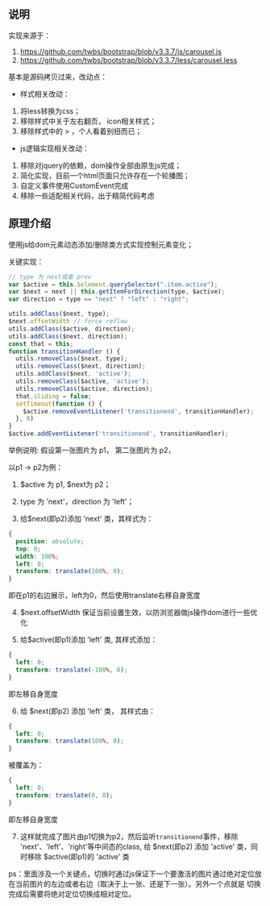 ## 说明
实现来源于：
1. https://github.com/twbs/bootstrap/blob/v3.3.7/js/carousel.js
2. https://github.com/twbs/bootstrap/blob/v3.3.7/less/carousel.less

基本是源码拷贝过来，改动点：

- 样式相关改动：
1. 将less转换为css；
2. 移除样式中关于左右翻页， icon相关样式；
3. 移除样式中的 > ，个人看着别扭而已；

- js逻辑实现相关改动：
1. 移除对jquery的依赖，dom操作全部由原生js完成；
2. 简化实现，目前一个html页面只允许存在一个轮播图；
3. 自定义事件使用CustomEvent完成
4. 移除一些适配相关代码，出于精简代码考虑


## 原理介绍
使用js给dom元素动态添加/删除类方式实现控制元素变化；

关键实现：
```js
// type 为 next或者 prev
var $active = this.$element.querySelector(".item.active");
var $next = next || this.getItemForDirection(type, $active);
var direction = type == "next" ? "left" : "right";

utils.addClass($next, type);
$next.offsetWidth // force reflow
utils.addClass($active, direction);
utils.addClass($next, direction);
const that = this;
function transitionHandler () {
  utils.removeClass($next, type);
  utils.removeClass($next, direction);
  utils.addClass($next, 'active');
  utils.removeClass($active, 'active');
  utils.removeClass($active, direction);
  that.sliding = false;
  setTimeout(function () {
    $active.removeEventListener('transitionend', transitionHandler);
  }, 0)
}
$active.addEventListener('transitionend', transitionHandler);
```

举例说明:
假设第一张图片为 p1， 第二张图片为 p2，

以p1 -> p2为例：

1. $active 为 p1, $next为 p2；

2. type 为 'next'，direction 为 'left'；

3. 给$next(即p2)添加 'next' 类，其样式为：
  ```css
  {
    position: absolute;
    top: 0;
    width: 100%;
    left: 0;
    transform: translate(100%, 0);
  }
  ```
  即在p1的右边展示，left为0，然后使用translate右移自身宽度
  
4. $next.offsetWidth 保证当前设置生效，以防浏览器做js操作dom进行一些优化

5. 给$active(即p1)添加 'left' 类, 其样式添加：
  ```css
  {
    left: 0;
    transform: translate(-100%, 0);
  }
  ```
  即左移自身宽度

6. 给 $next(即p2) 添加 'left' 类， 其样式由：
  ```css
  {
    left: 0;
    transform: translate(100%, 0);
  }
  ```
  被覆盖为：
  ```css
  {
    left: 0;
    transform: translate(0, 0);
  }
  ```
  即左移自身宽度
  
7. 这样就完成了图片由p1切换为p2，然后监听`transitionend`事件，移除 'next'、'left'、'right'等中间态的class, 给 $next(即p2) 添加 'active' 类，同时移除 $active(即p1)的 'active' 类

ps：里面涉及一个关键点，切换时通过js保证下一个要激活的图片通过绝对定位放在当前图片的左边或者右边（取决于上一张、还是下一张）。另外一个点就是 切换完成后需要将绝对定位切换成相对定位。
